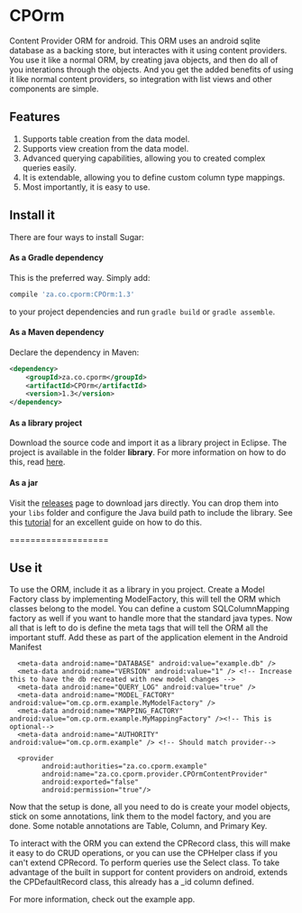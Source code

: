 # CPOrm
Content Provider ORM for android.  This ORM uses an android sqlite database as a backing store, but interactes with it using  content providers.  You use it like a normal ORM, by creating java objects, and then do all of you interations through the objects. And you get the added benefits of using it like normal content providers, so integration with list views and other components are simple.

## Features
1. Supports table creation from the data model.
2. Supports view creation from the data model.
3. Advanced querying capabilities, allowing you to created complex queries easily.
4. It is extendable, allowing you to define custom column type mappings.
5. Most importantly, it is easy to use.

## Install it

There are four ways to install Sugar:

#### As a Gradle dependency

This is the preferred way. Simply add:

```groovy
compile 'za.co.cporm:CPOrm:1.3'
```

to your project dependencies and run `gradle build` or `gradle assemble`.

#### As a Maven dependency

Declare the dependency in Maven:

```xml
<dependency>
    <groupId>za.co.cporm</groupId>
    <artifactId>CPOrm</artifactId>
    <version>1.3</version>
</dependency>
```

#### As a library project

Download the source code and import it as a library project in Eclipse. The project is available in the folder **library**. For more information on how to do this, read [here](http://developer.android.com/tools/projects/index.html#LibraryProjects).

#### As a jar

Visit the [releases](https://github.com/Wackymax/CPOrm/releases) page to download jars directly. You can drop them into your `libs` folder and configure the Java build path to include the library. See this [tutorial](http://www.vogella.com/tutorials/AndroidLibraryProjects/article.html) for an excellent guide on how to do this.

===================

## Use it
To use the ORM, include it as a library in you project.  Create a Model Factory class by implementing ModelFactory, this will tell the ORM which classes belong to the model.  You can define a custom SQLColumnMapping factory as well if you want to handle more that the standard java types. Now all that is left to do is define the meta tags that will tell the ORM all the important stuff. Add these as part of the application element in the Android Manifest


      <meta-data android:name="DATABASE" android:value="example.db" />
      <meta-data android:name="VERSION" android:value="1" /> <!-- Increase this to have the db recreated with new model changes -->
      <meta-data android:name="QUERY_LOG" android:value="true" />
      <meta-data android:name="MODEL_FACTORY" android:value="om.cp.orm.example.MyModelFactory" />
      <meta-data android:name="MAPPING_FACTORY" android:value="om.cp.orm.example.MyMappingFactory" /><!-- This is optional-->
      <meta-data android:name="AUTHORITY" android:value="om.cp.orm.example" /> <!-- Should match provider-->
      
      <provider
            android:authorities="za.co.cporm.example"
            android:name="za.co.cporm.provider.CPOrmContentProvider"
            android:exported="false"
            android:permission="true"/>

Now that the setup is done, all you need to do is create your model objects, stick on some annotations, link them to the model factory, and you are done.  Some notable annotations are Table, Column, and Primary Key.

To interact with the ORM you can extend the CPRecord class, this will make it easy to do CRUD operations, or you can use the CPHelper class if you can't extend CPRecord. To perform queries use the Select class.  To take advantage of the built in support for content providers on android, extends the CPDefaultRecord class, this already has a _id column defined.

For more information, check out the example app.
